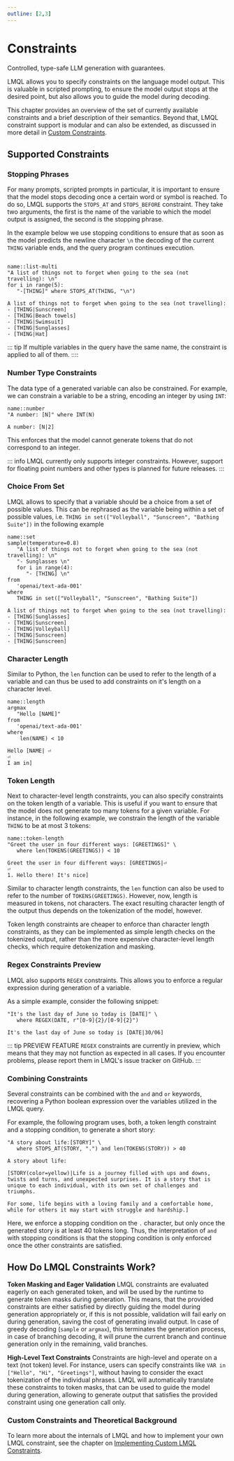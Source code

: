 ```yaml
---
outline: [2,3]
---
```


# Constraints

<div class="subtitle">Controlled, type-safe LLM generation with guarantees.</div>

LMQL allows you to specify constraints on the language model output. This is valuable in scripted prompting, to ensure the model output stops at the desired point, but also allows you to guide the model during decoding.

This chapter provides an overview of the set of currently available constraints and a brief description of their semantics. Beyond that, LMQL constraint support is modular and can also be extended, as discussed in more detail in [Custom Constraints](./constraints/custom-constraints.md).

## Supported Constraints

### Stopping Phrases
For many prompts, scripted prompts in particular, it is important to ensure that the model stops decoding once a certain word or symbol is reached. To do so, LMQL supports the `STOPS_AT` and `STOPS_BEFORE` constraint. They take two arguments, the first is the name of the variable to which the model output is assigned, the second is the stopping phrase. 

In the example below we use stopping conditions to ensure that as soon as the model predicts the newline character `\n` the decoding of the current `THING` variable ends, and the query program continues execution.

```{lmql}

name::list-multi
"A list of things not to forget when going to the sea (not travelling): \n"
for i in range(5):
   "-[THING]" where STOPS_AT(THING, "\n")
```
```promptdown
A list of things not to forget when going to the sea (not travelling): 
- [THING|Sunscreen]
- [THING|Beach towels]
- [THING|Swimsuit]
- [THING|Sunglasses]
- [THING|Hat]
```

::: tip 
If multiple variables in the query have the same name, the constraint is applied to all of them.
::::

### Number Type Constraints

The data type of a generated variable can also be constrained. For example, we can constrain a variable to be a string, encoding an integer by using `INT`:

```{lmql}
name::number
"A number: [N]" where INT(N)
```
```promptdown
A number: [N|2]
```

This enforces that the model cannot generate tokens that do not correspond to an integer. 

::: info 
LMQL currently only supports integer constraints. However, support for floating point numbers and other types is planned for future releases. 
:::

### Choice From Set
LMQL allows to specify that a variable should be a choice from a set of possible values. This can be rephrased as the variable being within a  set of possible values, i.e. `THING in set(["Volleyball", "Sunscreen", "Bathing Suite"])` in the following example

```{lmql}
name::set
sample(temperature=0.8)
   "A list of things not to forget when going to the sea (not travelling): \n"
   "- Sunglasses \n"
   for i in range(4):
      "- [THING] \n"
from
   'openai/text-ada-001'
where
   THING in set(["Volleyball", "Sunscreen", "Bathing Suite"])

```
```promptdown
A list of things not to forget when going to the sea (not travelling):
- [THING|Sunglasses]
- [THING|Sunscreen]
- [THING|Volleyball]
- [THING|Sunscreen]
- [THING|Sunscreen]
```

### Character Length 
Similar to Python, the `len` function can be used to refer to the length of a variable and can thus be used to add constraints on it's length on a character level.

```{lmql}
name::length
argmax
   "Hello [NAME]"
from
   'openai/text-ada-001'
where
    len(NAME) < 10

```
```promptdown
Hello [NAME| ⏎
⏎
I am in]
```

### Token Length 

Next to character-level length constraints, you can also specify constraints on the token length of a variable. This is useful if you want to ensure that the model does not generate too many tokens for a given variable. For instance, in the following example, we constrain the length of the variable `THING` to be at most 3 tokens:

```{lmql}
name::token-length
"Greet the user in four different ways: [GREETINGS]" \
   where len(TOKENS(GREETINGS)) < 10
```
```promptdown
Greet the user in four different ways: [GREETINGS|⏎
⏎
1. Hello there! It's nice]
```

Similar to character length constraints, the `len` function can also be used to refer to the number of `TOKENS(GREETINGS)`. However, now, length is measured in tokens, not characters. The exact resulting character length of the output thus depends on the tokenization of the model, however. 

Token length constraints are cheaper to enforce than character length constraints, as they can be implemented as simple length checks on the tokenized output, rather than the more expensive character-level length checks, which require detokenization and masking.

### Regex Constraints <span class="badge">Preview</span>

LMQL also supports `REGEX` constraints. This allows you to enforce a regular expression during generation of a variable. 

As a simple example, consider the following snippet:

```lmql
"It's the last day of June so today is [DATE]" \
   where REGEX(DATE, r"[0-9]{2}/[0-9]{2}")
```
```promptdown
It's the last day of June so today is [DATE|30/06]
```

::: tip PREVIEW FEATURE
`REGEX` constraints are currently in preview, which means that they may not function as expected in all cases. If you encounter problems, please report them in LMQL's issue tracker on GitHub.
:::



### Combining Constraints
Several constraints can be combined with the `and` and `or` keywords, recovering a Python boolean expression over the variables utilized in the LMQL query.

For example, the following program uses, both, a token length constraint and a stopping condition, to generate a short story:

```lmql
"A story about life:[STORY]" \
   where STOPS_AT(STORY, ".") and len(TOKENS(STORY)) > 40
```
```promptdown
A story about life:

[STORY(color=yellow)|Life is a journey filled with ups and downs, twists and turns, and unexpected surprises. It is a story that is unique to each individual, with its own set of challenges and triumphs.

For some, life begins with a loving family and a comfortable home, while for others it may start with struggle and hardship.]
```

Here, we enforce a stopping condition on the `.` character, but only once the generated story is at least 40 tokens long. Thus, the interpretation of `and` with stopping conditions is that the stopping condition is only enforced once the other constraints are satisfied.

## How Do LMQL Constraints Work?

**Token Masking and Eager Validation** LMQL constraints are evaluated eagerly on each generated token, and will be used by the runtime to generate token masks during generation. This means, that the provided constraints are either satisfied by directly guiding the model during generation appropriately or, if this is not possible, validation will fail early on during generation, saving the cost of generating invalid output. In case of greedy decoding (`sample` or `argmax`), this terminates the generation process, in case of branching decoding, it will prune the current branch and continue generation only in the remaining, valid branches.

**High-Level Text Constraints** Constraints are high-level and operate on a text (not token) level. For instance, users can specify constraints like `VAR in ["Hello", "Hi", "Greetings"]`, without having to consider the exact tokenization of the individual phrases. LMQL will automatically translate these constraints to token masks, that can be used to guide the model during generation, allowing to generate output that satisfies the provided constraint using one generation call only.


### Custom Constraints and Theoretical Background

To learn more about the internals of LMQL and how to implement your own LMQL constraint, see the chapter on [Implementing Custom LMQL Constraints](./constraints/custom-constraints.md). 